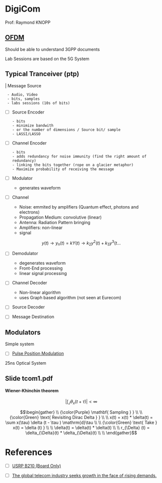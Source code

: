 # DigiCom

Prof: Raymond KNOPP

## [OFDM](https://en.wikipedia.org/wiki/Orthogonal_frequency-division_multiplexing)

Should be able to understand 3GPP documents

Lab Sessions are based on the 5G System

## Typical Tranceiver (ptp)


|  Message Source

     - Audio, Video
     - bits, samples 
     - labs sessions (10s of bits)

- [ ] Source Encoder

      - bits
      - minimize bandwith 
      - or the number of dimensions / Source bit/ sample
      - LASSI/LASSO

- [ ] Channel Encoder

      - bits
      - adds redundancy for noise immunity (find the right amount of redundancy)
      - linking the bits together (rope on a glacier metaphor)
      - Maximize probability of receiving the message

- [ ] Modulator 

   - generates waveform


- [ ] Channel

   - Noise: emmited by amplifiers (Quantum effect, photons and electrons)
   - Propagation Medium: convolutive (linear)
   - Antenna: Radiation Pattern bringing 
   - Amplifiers: non-linear
   - signal

```math
y(t) \to y_n(t) = k Y(t) \to k_2 y^2(t) +  k_3 y^3(t \dots
```

- [ ] Demodulator 

   - degenerates waveform
   - Front-End processing
   - linear signal processing

- [ ] Channel Decoder

   - Non-linear algorithm
   - uses Graph based algorithm (not seen at Eurecom)
      
- [ ] Source Decoder

   
 - [ ] Message Destination

## Modulators

Simple system

- [ ] [Pulse Position Modulation](https://en.wikipedia.org/wiki/Pulse-position_modulation)
   
25ns Optical System

## Slide tcom1.pdf

#### Wiener-Khinchin theorem

```math
| \int_J \theta_x(t + \tau) | < \infty 
```

```math
\begin{gather}
   \\
   {\color{Purple} \mathbf{ Sampling } } \\
    \\
   {\color{Green} \text{ Revisiting Dirac Delta } } \\
    \\
    x(t) = x(t) * \delta(t) = \sum x(\tau) \delta (t - \tau )  \mathrm{d}\tau  \\
    \\
   {\color{Green} \text{ Take } x(t) = \delta (t) } \\
    \\
    \delta(t) = \delta(t) * \delta(t)  \\
    \\
    r_{\Delta} (t) = \delta_{\Delta}(t) * \delta_{\Delta}(t)  \\
    \\
\end{gather}
```

# References

- [ ] [USRP B210 (Board Only)](https://www.ettus.com/all-products/ub210-kit/)
- [ ] [The global telecom industry seeks growth in the face of rising demands.](https://www.pwc.com/gx/en/industries/tmt/telecom-outlook-perspectives.html)

